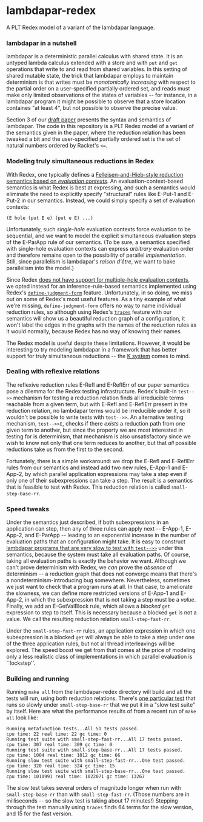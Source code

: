 lambdapar-redex
===============

A PLT Redex model of a variant of the lambdapar language.

### lambdapar in a nutshell

lambdapar is a deterministic parallel calculus with shared state.  It
is an untyped lambda calculus extended with a store and with `put` and
`get` operations that write to and read from shared variables.  In
this setting of shared mutable state, the trick that lambdapar employs
to maintain determinism is that writes must be _monotonically
increasing_ with respect to the partial order on a user-specified
partially ordered set, and reads must make only limited observations
of the states of variables -- for instance, in a lambdapar program it
might be possible to observe that a store location containes "at least
4", but not possible to observe the precise value.

Section 3 of our [draft paper][2012-lambdapar-draft] presents the
syntax and semantics of lambdapar.  The code in this repository is a
PLT Redex model of a variant of the semantics given in the paper,
where the reduction relation has been tweaked a bit and the
user-specified partially ordered set is the set of natural numbers
ordered by Racket's `<=`.

### Modeling truly simultaneous reductions in Redex

With Redex, one typically defines a [Felleisen-and-Hieb-style
reduction semantics based on _evaluation contexts_][eval-contexts]. An
evaluation-context-based semantics is what Redex is best at
expressing, and such a semantics would eliminate the need to
explicitly specify "structural" rules like E-Put-1 and E-Put-2 in our
semantics.  Instead, we could simply specify a set of evaluation
contexts:

```
(E hole (put E e) (put e E) ...)
```

Unfortunately, such _single-hole_ evaluation contexts force evaluation
to be sequential, and we want to model the explicit simultaneous
evaluation steps of the E-ParApp rule of our semantics.  (To be sure, a
semantics specified with single-hole evaluation contexts can express
_arbitrary_ evaluation order and therefore remains open to the
possibility of parallel _implementation_. Still, since parallelism is
lambdapar's _raison d'être_, we want to bake parallelism into the
model.)

Since Redex [does not have support for multiple-hole evaluation
contexts][racket-list-message], we opted instead for an
inference-rule-based semantics implemented using Redex's
[`define-judgment-form`][define-judgment-form] feature.
Unfortunately, in so doing, we miss out on some of Redex's most useful
features.  As a tiny example of what we're missing,
`define-judgment-form` offers no way to name individual reduction
rules, so although using Redex's [`traces`][traces] feature with our
semantics will show us a beautiful reduction graph of a configuration,
it won't label the edges in the graphs with the names of the reduction
rules as it would normally, because Redex has no way of knowing their
names.

The Redex model is useful despite these limitations.  However, it
would be interesting to try modeling lambdapar in a framework that has
better support for truly simultaneous reductions -- the [K
system][k-framework] comes to mind.

### Dealing with reflexive relations

The reflexive reduction rules E-Refl and E-ReflErr of our paper
semantics pose a dilemma for the Redex testing infrastructure. Redex's
built-in `test-->>` mechanism for testing a reduction relation finds
all irreducible terms reachable from a given term, but with E-Refl and
E-ReflErr present in the reduction relation, no lambdapar terms would
be irreducible under it, so it wouldn't be possible to write tests
with `test-->>`.  An alternative testing mechanism, `test-->>E`,
checks if there _exists_ a reduction path from one given term to
another, but since the property we are most interested in testing for
is determinism, that mechanism is also unsatisfactory since we wish to
know not only that one term reduces to another, but that _all_
possible reductions take us from the first to the second.

Fortunately, there is a simple workaround: we drop the E-Refl and
 E-ReflErr rules from our semantics and instead add two new rules,
 E-App-1 and E-App-2, by which parallel application expressions may
 take a step even if only one of their subexpressions can take a step.
 The result is a semantics that is feasible to test with Redex.
This reduction relation is called `small-step-base-rr`.

### Speed tweaks

Under the semantics just described, if both subexpressions in an
application can step, then any of three rules can apply next --
E-App-1, E-App-2, and E-ParApp -- leading to an exponential increase
in the number of evaluation paths that an configuration might take. It
is easy to construct [lambdapar programs that are very slow to test
with `test-->>`][slow-test] under this semantics, because the system
must take all evaluation paths.  Of course, taking all evaluation
paths is exactly the behavior we want.  Although we can't prove
determinism with Redex, we _can_ prove the _absence_ of determinism --
a reduction graph that does not converge means that there's a
nondeterminism-introducing bug somewhere.  Nevertheless, sometimes we
just want to check that a program runs at all.  In that case, to
ameliorate the slowness, we can define more restricted versions of
E-App-1 and E-App-2, in which the subexpression that is not taking a
step must be a _value_.  Finally, we add an E-GetValBlock rule, which
allows a _blocked_ `get` expression to step to itself. This is
necessary because a blocked `get` is not a value.  We call the
resulting reduction relation `small-step-fast-rr`.

Under the `small-step-fast-rr` rules, an application expression in
which one subexpression is a blocked `get` will always be able to take
a step under one of the three application rules, but not all thread
interleavings will be explored.  The speed boost we get from that
comes at the price of modeling only a less realistic class of
implementations in which parallel evaluation is ``lockstep''.

### Building and running

Running `make all` from the lambdapar-redex directory will build and
all the tests will run, using both reduction relations.  There's [one
particular test][slow-test] that runs so slowly under
`small-step-base-rr` that we put it in a "slow test suite" by itself.
Here are what the performance results of from a recent run of `make
all` look like:

```
Running metafunction tests...All 51 tests passed.
cpu time: 22 real time: 22 gc time: 0
Running test suite with small-step-fast-rr...All 17 tests passed.
cpu time: 307 real time: 309 gc time: 0
Running test suite with small-step-base-rr...All 17 tests passed.
cpu time: 1004 real time: 1012 gc time: 66
Running slow test suite with small-step-fast-rr...One test passed.
cpu time: 320 real time: 324 gc time: 15
Running slow test suite with small-step-base-rr...One test passed.
cpu time: 1010991 real time: 1022071 gc time: 13267
```

The slow test takes several orders of magnitude longer when run with
`small-step-base-rr` than with `small-step-fast-rr`.  (Those numbers
are in milliseconds -- so the slow test is taking about 17 minutes!)
Stepping through the test manually using `traces` finds 64 terms for
the slow version, and 15 for the fast version.

[2012-lambdapar-draft]: http://www.cs.indiana.edu/~rrnewton/papers/2012-lambdapar-draft.pdf

[eval-contexts]: http://www.ccs.neu.edu/racket/pubs/tcs92-fh.pdf

[racket-list-message]: http://lists.racket-lang.org/users/archive/2012-July/053000.html

[define-judgment-form]: http://docs.racket-lang.org/redex/Other_Relations.html#%28form._%28%28lib._redex/reduction-semantics..rkt%29._define-judgment-form%29%29

[traces]: http://docs.racket-lang.org/redex/GUI.html?q=traces#%28def._%28%28lib._redex/gui..rkt%29._traces%29%29

[k-framework]: http://k-framework.org

[slow-test]: https://github.com/lkuper/lambdapar-redex/blob/master/lambdapar-test.rkt#L463